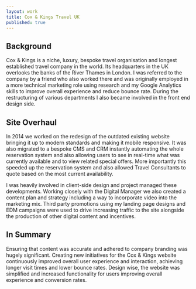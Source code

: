 ```yaml
---
layout: work
title: Cox & Kings Travel UK
published: true
---
```


## Background
Cox & Kings is a niche, luxury, bespoke travel organisation and longest established travel company in the world.  Its headquarters in the UK overlooks the banks of the River Thames in London.  I was referred to the company by a friend who also worked there and was originally employed in a more technical marketing role using research and my Google Analytics skills to improve overall experience and reduce bounce rate.  During the restructuring of various departments I also became involved in the front end design side.  

## Site Overhaul
In 2014 we worked on the redesign of the outdated existing website bringing it up to modern standards and making it mobile responsive.  It was also migrated to a bespoke CMS and CRM instantly automating the whole reservation system and also allowing users to see in real-time what was currently available and to view related special offers.  More importantly this speeded up the reservation system and also allowed Travel Consultants to quote based on the most current availability.

I was heavily involved in client-side design and project managed these developments.  Working closely with the Digital Manager we also created a content plan and strategy including a way to incorporate video into the marketing mix.  Third party promotions using my landing page designs and EDM campaigns were used to drive increasing traffic to the site alongside the production of other digital content and incentives.

## In Summary
Ensuring that content was accurate and adhered to company branding was hugely significant.  Creating new initiatives for the Cox & Kings website continuously improved overall user experience and interaction, achieving longer visit times and lower bounce rates.  Design wise, the website was simplified and increased functionality for users improving overall experience and conversion rates.
